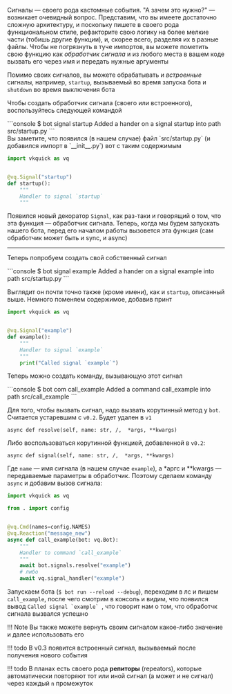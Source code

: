 Сигналы — своего рода кастомные события. "А зачем это нужно?" — возникает очевидный вопрос. Представим, что вы имеете достаточно сложную архитектуру, и поскольку пишете в своего рода функциональном стиле, рефакторите свою логику на более мелкие части (тобишь другие функции), и, скорее всего, разделяя их в разные файлы. Чтобы не погрязнуть в туче импортов, вы можете пометить свою функцию как _обработчик сигнала_ и из любого места в вашем коде вызвать его через имя и передать нужные аргументы

Помимо своих сигналов, вы можете обрабатывать и _встроенные_ сигналы, например, `startup`, вызываемый во время запуска бота и `shutdown` во время выключения бота

Чтобы создать обработчик сигнала (своего или встроенного), воспользуйтесь следующей командой

<div class="termy">
```console
$ bot signal startup
Added a hander on a signal startup into path src/startup.py
```
</div>
Вы заметите, что появился (в нашем случае) файл `src/startup.py` (и добавился импорт в `__init__.py`) вот с таким содержимым

```python
import vkquick as vq


@vq.Signal("startup")
def startup():
    """
    Handler to signal `startup`
    """
```

Появился новый декоратор `Signal`, как раз-таки и говорящий о том, что эта функция — обработчик сигнала. Теперь, когда мы будем запускать нашего бота, перед его началом работы вызовется эта функция (сам обработчик может быть и sync, и async)

---
Теперь попробуем создать свой собственный сигнал

<div class="termy">
```console
$ bot signal example
Added a hander on a signal example into path src/startup.py
```
</div>

Выглядит он почти точно также (кроме имени), как и `startup`, описанный выше. Немного поменяем содержимое, добавив принт

```python hl_lines="9"
import vkquick as vq


@vq.Signal("example")
def example():
    """
    Handler to signal `example`
    """
    print("Called signal `example`")
```

 Теперь можно создать команду, вызывающую этот сигнал

<div class="termy">
```console
$ bot com call_example
Added a command call_example into path src/call_example
```
</div>


Для того, чтобы вызвать сигнал, надо вызвать корутинный метод у `bot`. Считается устаревшим с `v0.2`. Будет удален в `v1`

`async def resolve(self, name: str, /,  *args, **kwargs)`

Либо воспользоваться корутинной функцией, добавленной в `v0.2`:

`async def signal(self, name: str, /,  *args, **kwargs)`

Где `name` — имя сигнала (в нашем случае `example`), а \*аргс и \*\*kwargs — передаваемые параметры в обработчик. Поэтому сделаем команду `async` и добавим вызов сигнала:

```python
import vkquick as vq

from . import config


@vq.Cmd(names=config.NAMES)
@vq.Reaction("message_new")
async def call_example(bot: vq.Bot):
    """
    Handler to command `call_example`
    """
    await bot.signals.resolve("example")
    # либо
    await vq.signal_handler("example")
```

Запускаем бота (`$ bot run --reload --debug`), переходим в лс и пишем `call_example`, после чего смотрим в консоль и видим, что появился вывод ```Called signal `example` ```, что говорит нам о том, что обработчк сигнала вызвался успешно

!!! Note
    Вы также можете вернуть своим сигналом какое-либо значение и далее использовать его

!!! todo
    В v0.3 появится встроенный сигнал, вызываемый после получения нового события

!!! todo
    В планах есть своего рода __репиторы__ (repeators), которые автоматически повторяют тот или иной сигнал (а может и не сигнал) через каждый `n` промежуток
